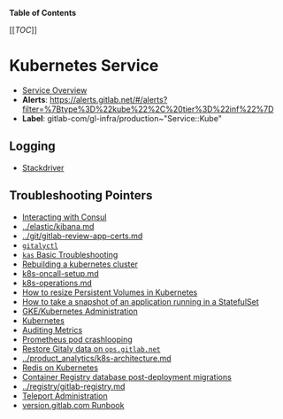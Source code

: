 <!-- MARKER: do not edit this section directly. Edit services/service-catalog.yml then run scripts/generate-docs -->

**Table of Contents**

[[_TOC_]]

# Kubernetes Service

* [Service Overview](https://dashboards.gitlab.net/d/kube-main/kube-overview)
* **Alerts**: <https://alerts.gitlab.net/#/alerts?filter=%7Btype%3D%22kube%22%2C%20tier%3D%22inf%22%7D>
* **Label**: gitlab-com/gl-infra/production~"Service::Kube"

## Logging

* [Stackdriver](https://cloudlogging.app.goo.gl/81mKjkvq3BfTUwRN9)

## Troubleshooting Pointers

* [Interacting with Consul](../consul/interaction.md)
* [../elastic/kibana.md](../elastic/kibana.md)
* [../git/gitlab-review-app-certs.md](../git/gitlab-review-app-certs.md)
* [`gitalyctl`](../gitaly/gitalyctl.md)
* [`kas` Basic Troubleshooting](../kas/kas-basic-troubleshooting.md)
* [Rebuilding a kubernetes cluster](k8s-cluster-rebuild.md)
* [k8s-oncall-setup.md](k8s-oncall-setup.md)
* [k8s-operations.md](k8s-operations.md)
* [How to resize Persistent Volumes in Kubernetes](k8s-pvc-resize.md)
* [How to take a snapshot of an application running in a StatefulSet](k8s-sts-snapshot.md)
* [GKE/Kubernetes Administration](kube-administration.md)
* [Kubernetes](kubernetes.md)
* [Auditing Metrics](../mimir/auditing-metrics.md)
* [Prometheus pod crashlooping](../monitoring/prometheus-pod-crashlooping.md)
* [Restore Gitaly data on `ops.gitlab.net`](../ops-gitlab-net/gitaly-restore.md)
* [../product_analytics/k8s-architecture.md](../product_analytics/k8s-architecture.md)
* [Redis on Kubernetes](../redis/kubernetes.md)
* [Container Registry database post-deployment migrations](../registry/db-post-deployment-migrations.md)
* [../registry/gitlab-registry.md](../registry/gitlab-registry.md)
* [Teleport Administration](../teleport/teleport_admin.md)
* [version.gitlab.com Runbook](../version/version-gitlab-com.md)
<!-- END_MARKER -->

<!-- ## Summary -->

<!-- ## Architecture -->

<!-- ## Performance -->

<!-- ## Scalability -->

<!-- ## Availability -->

<!-- ## Durability -->

<!-- ## Security/Compliance -->

<!-- ## Monitoring/Alerting -->

<!-- ## Links to further Documentation -->
